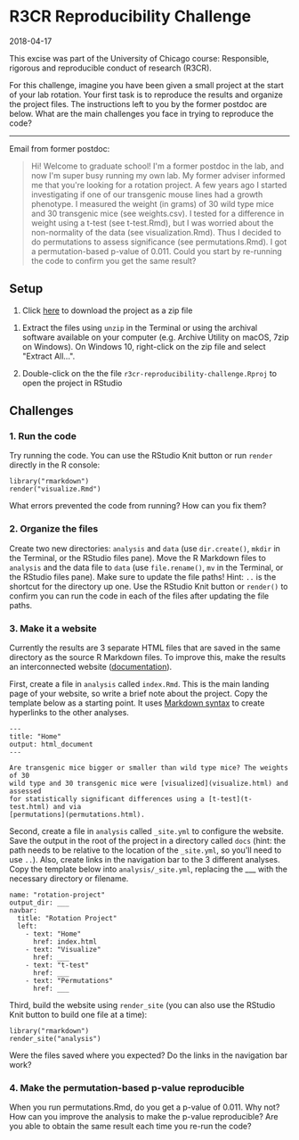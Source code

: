 # R3CR Reproducibility Challenge

2018-04-17

This excise was part of the University of Chicago course: Responsible,
rigorous and reproducible conduct of research (R3CR).

For this challenge, imagine you have been given a small project at the start of
your lab rotation. Your first task is to reproduce the results and organize the
project files. The instructions left to you by the former postdoc are below.
What are the main challenges you face in trying to reproduce the code?

---

Email from former postdoc:

> Hi! Welcome to graduate school! I'm a former postdoc in the lab, and now I'm
super busy running my own lab. My former adviser informed me that you're looking
for a rotation project. A few years ago I started investigating if one of our
transgenic mouse lines had a growth phenotype. I measured the weight (in grams)
of 30 wild type mice and 30 transgenic mice (see weights.csv). I tested for a
difference in weight using a t-test (see t-test.Rmd), but I was worried about
the non-normality of the data (see visualization.Rmd). Thus I decided to do
permutations to assess significance (see permutations.Rmd). I got a
permutation-based p-value of 0.011. Could you start by re-running the code to
confirm you get the same result?

## Setup

1. Click [here][zip] to download the project as a zip file

[zip]: https://github.com/jdblischak/r3cr-reproducibility-challenge/archive/master.zip

1. Extract the files using `unzip` in the Terminal or using the archival
software available on your computer (e.g. Archive Utility on macOS, 7zip on
Windows). On Windows 10, right-click on the zip file and select "Extract
All...".

1. Double-click on the the file `r3cr-reproducibility-challenge.Rproj` to open
the project in RStudio

## Challenges

### 1. Run the code

Try running the code. You can use the RStudio Knit button or run `render`
directly in the R console:

```
library("rmarkdown")
render("visualize.Rmd")
```

What errors prevented the code from running? How can you fix them?

### 2. Organize the files

Create two new directories: `analysis` and `data` (use `dir.create()`, `mkdir`
in the Terminal, or the RStudio files pane). Move the R Markdown files to
`analysis` and the data file to `data` (use `file.rename()`, `mv` in the
Terminal, or the RStudio files pane). Make sure to update the file paths! Hint:
`..` is the shortcut for the directory up one. Use the RStudio Knit button or
`render()` to confirm you can run the code in each of the files after updating
the file paths.

### 3. Make it a website

Currently the results are 3 separate HTML files that are saved in the same
directory as the source R Markdown files. To improve this, make the results an
interconnected website ([documentation][]).

[documentation]: https://rmarkdown.rstudio.com/rmarkdown_websites.html

First, create a file in `analysis` called `index.Rmd`. This is the main landing
page of your website, so write a brief note about the project. Copy the template
below as a starting point. It uses [Markdown syntax][md] to create hyperlinks to
the other analyses.

[md]: https://guides.github.com/features/mastering-markdown/

```
---
title: "Home"
output: html_document
---

Are transgenic mice bigger or smaller than wild type mice? The weights of 30
wild type and 30 transgenic mice were [visualized](visualize.html) and assessed
for statistically significant differences using a [t-test](t-test.html) and via
[permutations](permutations.html).
```

Second, create a file in `analysis` called `_site.yml` to configure the website.
Save the output in the root of the project in a directory called `docs` (hint:
the path needs to be relative to the location of the `_site.yml`, so you'll need
to use `..`). Also, create links in the navigation bar to the 3 different
analyses. Copy the template below into `analysis/_site.yml`, replacing the ___
with the necessary directory or filename.

```
name: "rotation-project"
output_dir: ___
navbar:
  title: "Rotation Project"
  left:
    - text: "Home"
      href: index.html
    - text: "Visualize"
      href: ___
    - text: "t-test"
      href: ___
    - text: "Permutations"
      href: ___
```

Third, build the website using `render_site` (you can also use the RStudio Knit
button to build one file at a time):

```
library("rmarkdown")
render_site("analysis")
```

Were the files saved where you expected? Do the links in the navigation bar
work?

### 4. Make the permutation-based p-value reproducible

When you run permutations.Rmd, do you get a p-value of 0.011. Why not? How can
you improve the analysis to make the p-value reproducible? Are you able to
obtain the same result each time you re-run the code?
